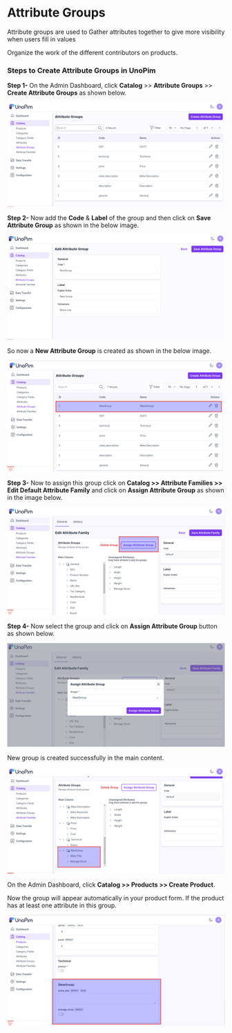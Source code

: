# Attribute Groups 

Attribute groups are used to Gather attributes together to give more visibility when users fill in values

Organize the work of the different contributors on products.

### Steps to Create Attribute Groups in UnoPim

**Step 1-**  On the Admin Dashboard, click **Catalog** >> **Attribute Groups** >> **Create Attribute Groups** as shown below.

 ![Attribute Groups](../../assets/1.0/images/attributes/createGroups.png)

**Step 2-** Now add the **Code** & **Label** of the group and then click on **Save Attribute Group** as shown in the below image.

 ![Attribute Groups](../../assets/1.0/images/attributes/editGroup.png)

So now a **New Attribute Group** is created as shown in the below image.

 ![Attribute Groups Grid](../../assets/1.0/images/attributes/groupGrid.png)

**Step 3-** Now to assign this group click on **Catalog >> Attribute Families >> Edit Default Attribute Family** and click on **Assign Attribute Group** as shown in the image below.

 ![Attribute Groups Grid](../../assets/1.0/images/attributes/assignGroup.png)

**Step 4-** Now select the group and click on **Assign Attribute Group** button as shown below.

 ![Attribute Groups Grid](../../assets/1.0/images/attributes/newGroup.png)

New group is created successfully in the main content. 

 ![Attribute Groups Grid](../../assets/1.0/images/attributes/groupOutput.png)

On the Admin Dashboard, click **Catalog >> Products >> Create Product**.

Now the group will appear automatically in your product form. If the product has at least one attribute in this group.

 ![Attribute Groups Grid](../../assets/1.0/images/attributes/outputGroup.png)


